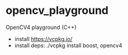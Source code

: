 # opencv_playground
OpenCV4 playground (C++)

- install https://vcpkg.io/
- install deps: ./vcpkg install boost, opencv4